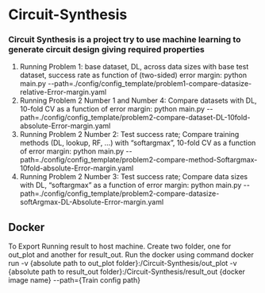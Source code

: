 # Circuit-Synthesis



### Circuit Synthesis is a project try to use machine learning to generate circuit design giving required properties


1. Running Problem 1: base dataset, DL, across data sizes with base test dataset, success rate as function of (two-sided) error margin:  python main.py --path=./config/config_template/problem1-compare-datasize-relative-Error-margin.yaml
2. Running Problem 2 Number 1 and Number 4: Compare datasets with DL, 10-fold CV as a function of error margin:  python main.py --path=./config/config_template/problem2-compare-dataset-DL-10fold-absolute-Error-margin.yaml
3. Running Problem 2 Number 2: Test success rate; Compare training methods (DL, lookup, RF, …) with “softargmax”, 10-fold CV as a function of error margin: python main.py --path=./config/config_template/problem2-compare-method-Softargmax-10fold-absolute-Error-margin.yaml
4. Running Problem 2 Number 3: Test success rate; Compare data sizes with DL, “softargmax” as a function of error margin:  python main.py --path=./config/config_template/problem2-compare-datasize-softArgmax-DL-Absolute-Error-margin.yaml


## Docker
To Export Running result to host machine. Create two folder, one for out_plot and another for result_out. 
Run the docker using command docker run -v {absolute path to out_plot folder}:/Circuit-Synthesis/out_plot -v {absolute path to result_out folder}:/Circuit-Synthesis/result_out {docker image name} --path={Train config path}